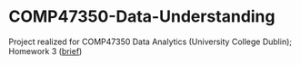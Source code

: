 # COMP47350-Data-Understanding
Project realized for COMP47350 Data Analytics (University College Dublin); Homework 3 ([brief](Homework3-Notebook.ipynb))
